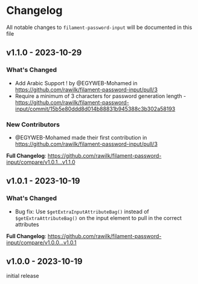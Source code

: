 # Changelog

All notable changes to `filament-password-input` will be documented in this file

## v1.1.0 - 2023-10-29

### What's Changed

-   Add Arabic Support ! by @EGYWEB-Mohamed in https://github.com/rawilk/filament-password-input/pull/3
-   Require a minimum of 3 characters for password generation length - https://github.com/rawilk/filament-password-input/commit/15b5e80ddd8d014b88831b945388c3b302a58193

### New Contributors

-   @EGYWEB-Mohamed made their first contribution in https://github.com/rawilk/filament-password-input/pull/3

**Full Changelog**: https://github.com/rawilk/filament-password-input/compare/v1.0.1...v1.1.0

## v1.0.1 - 2023-10-19

### What's Changed

-   Bug fix: Use `$getExtraInputAttributeBag()` instead of `$getExtraAttributeBag()` on the input element to pull in the correct attributes

**Full Changelog**: https://github.com/rawilk/filament-password-input/compare/v1.0.0...v1.0.1

## v1.0.0 - 2023-10-19

initial release
